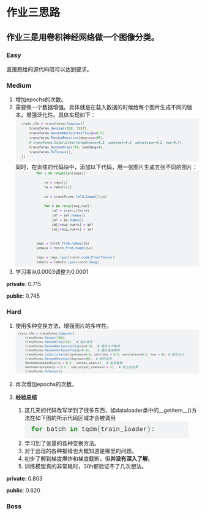 # 作业三思路

## 作业三是用卷积神经网络做一个图像分类。

### Easy 
直接跑给的源代码既可以达到要求。

### Medium
1. 增加epochs的次数。
2. 需要做一个数据增强。具体就是在载入数据的时候给每个图片生成不同的版本，增强泛化性。具体实现如下：
![alt text](image-2.png)
同时，在训练的代码块中，添加以下代码，用一张图片生成五张不同的图片：
![alt text](image-3.png)
3. 学习率从0.0003调整为0.0001

**private**: 0.715  

**public**: 0.745

### Hard
1. 使用多种变换方法，增强图片的多样性。
![alt text](image-4.png)
2. 再次增加epochs的次数。

3. **经验总结**
    1) 这几天的代码改写学到了很多东西，如dataloader类中的__getitem__()方法在如下图的所示代码区域才会被调用
        ![alt text](image-5.png)
    2) 学习到了张量的各种变换方法。
    3) 对于出现的各种报错也大概知道是哪里的问题。
    4) 初步了解到梯度爆炸和梯度截断，但**并没有深入了解**。
    5) 训练模型真的非常耗时，30h都验证不了几次想法。

**private**: 0.803  

**public**: 0.820

### Boss
